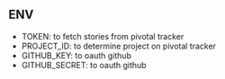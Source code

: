 ## ENV
- TOKEN: to fetch stories from pivotal tracker
- PROJECT_ID: to determine project on pivotal tracker
- GITHUB_KEY: to oauth github
- GITHUB_SECRET: to oauth github
